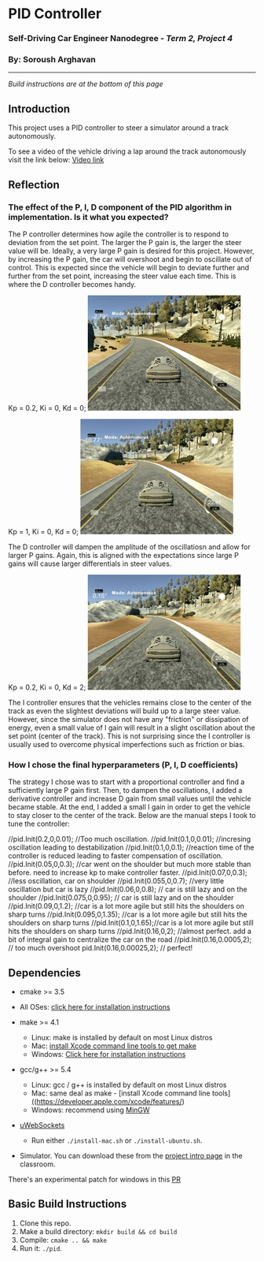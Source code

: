 # PID Controller
### Self-Driving Car Engineer Nanodegree - _Term 2, Project 4_
### By: **Soroush Arghavan**
---

_Build instructions are at the bottom of this page_

## Introduction
This project uses a PID controller to steer a simulator around a track autonomously.

To see a video of the vehicle driving a lap around the track autonomously visit the link below:
[Video link](https://youtu.be/rteyqHYAR4Q)

## Reflection
### The effect of the P, I, D component of the PID algorithm in implementation. Is it what you expected?
The P controller determines how agile the controller is to respond to deviation from the set point. The larger the P gain is, the larger the steer value will be. Ideally, a very large P gain is desired for this project. However, by increasing the P gain, the car will overshoot and begin to oscillate out of control. This is expected since the vehicle will begin to deviate further and further from the set point, increasing the steer value each time. This is where the D controller becomes handy.

Kp = 0.2, Ki = 0, Kd = 0;
![P Gain](./high_p.gif)

Kp = 1, Ki = 0, Kd = 0;
![High P Gain](./high_p_2.gif)


The D controller will dampen the amplitude of the oscillatiosn and allow for larger P gains. Again, this is aligned with the expectations since large P gains will cause larger differentials in steer values.

Kp = 0.2, Ki = 0, Kd = 2;
![D Gain](./d_gain.gif)

The I controller ensures that the vehicles remains close to the center of the track as even the slightest deviations will build up to a large steer value. However, since the simulator does not have any "friction" or dissipation of energy, even a small value of I gain will result in a slight oscillation about the set point (center of the track). This is not surprising since the I controller is usually used to overcome physical imperfections such as friction or bias.

###  How I chose the final hyperparameters (P, I, D coefficients)
The strategy I chose was to start with a proportional controller and find a sufficiently large P gain first. Then, to dampen the oscillations, I added a derivative controller and increase D gain from small values until the vehicle became stable. At the end, I added a small I gain in order to get the vehicle to stay closer to the center of the track. Below are the manual steps I took to tune the controller:

  //pid.Init(0.2,0,0.01); //Too much oscillation.
  //pid.Init(0.1,0,0.01); //incresing oscillation leading to destabilization
  //pid.Init(0.1,0,0.1); //reaction time of the controller is reduced leading to faster compensation of oscillation.
  //pid.Init(0.05,0,0.3); //car went on the shoulder but much more stable than before. need to increase kp to make controller faster.
  //pid.Init(0.07,0,0.3); //less oscillation, car on shoulder
  //pid.Init(0.055,0,0.7); //very little oscillation but car is lazy
  //pid.Init(0.06,0,0.8); // car is still lazy and on the shoulder
  //pid.Init(0.075,0,0.95); // car is still lazy and on the shoulder
  //pid.Init(0.09,0,1.2); //car is a lot more agile but still hits the shoulders on sharp turns
  //pid.Init(0.095,0,1.35); //car is a lot more agile but still hits the shoulders on sharp turns
  //pid.Init(0.1,0,1.65);//car is a lot more agile but still hits the shoulders on sharp turns
  //pid.Init(0.16,0,2); //almost perfect. add a bit of integral gain to centralize the car on the road
  //pid.Init(0.16,0.0005,2); // too much overshoot
  pid.Init(0.16,0.00025,2); // perfect!

## Dependencies

* cmake >= 3.5
 * All OSes: [click here for installation instructions](https://cmake.org/install/)
* make >= 4.1
  * Linux: make is installed by default on most Linux distros
  * Mac: [install Xcode command line tools to get make](https://developer.apple.com/xcode/features/)
  * Windows: [Click here for installation instructions](http://gnuwin32.sourceforge.net/packages/make.htm)
* gcc/g++ >= 5.4
  * Linux: gcc / g++ is installed by default on most Linux distros
  * Mac: same deal as make - [install Xcode command line tools]((https://developer.apple.com/xcode/features/)
  * Windows: recommend using [MinGW](http://www.mingw.org/)
* [uWebSockets](https://github.com/uWebSockets/uWebSockets)
  * Run either `./install-mac.sh` or `./install-ubuntu.sh`.

* Simulator. You can download these from the [project intro page](https://github.com/udacity/self-driving-car-sim/releases) in the classroom.

There's an experimental patch for windows in this [PR](https://github.com/udacity/CarND-PID-Control-Project/pull/3)

## Basic Build Instructions

1. Clone this repo.
2. Make a build directory: `mkdir build && cd build`
3. Compile: `cmake .. && make`
4. Run it: `./pid`. 

